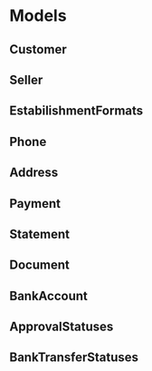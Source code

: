 # Models

## Customer
## Seller
## EstabilishmentFormats
## Phone
## Address
## Payment
## Statement
## Document
## BankAccount
## ApprovalStatuses
## BankTransferStatuses
